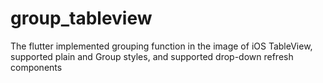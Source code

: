 # group_tableview


The flutter implemented grouping function in the image of iOS TableView, supported plain and Group styles, and supported drop-down refresh components